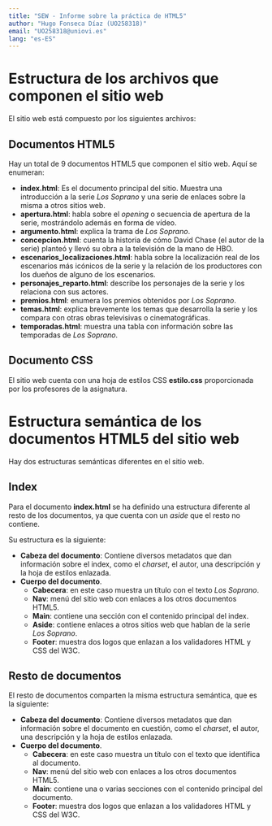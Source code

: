 ```yaml
---
title: "SEW - Informe sobre la práctica de HTML5"
author: "Hugo Fonseca Díaz (UO258318)"
email: "UO258318@uniovi.es"
lang: "es-ES"
---
```

# Estructura de los archivos que componen el sitio web

El sitio web está compuesto por los siguientes archivos:

## Documentos HTML5

Hay un total de 9 documentos HTML5 que componen el sitio web. Aquí se enumeran:

- **index.html**: Es el documento principal del sitio. Muestra una introducción a la serie *Los Soprano* y una serie de enlaces sobre la misma a otros sitios web.
- **apertura.html**: habla sobre el *opening* o secuencia de apertura de la serie, mostrándolo además en forma de vídeo.
- **argumento.html**: explica la trama de *Los Soprano*.
- **concepcion.html**: cuenta la historia de cómo David Chase (el autor de la serie) planteó y llevó su obra a la televisión de la mano de HBO.
- **escenarios_localizaciones.html**: habla sobre la localización real de los escenarios más icónicos de la serie y la relación de los productores con los dueños de alguno de los escenarios.
- **personajes_reparto.html**: describe los personajes de la serie y los relaciona con sus actores.
- **premios.html**: enumera los premios obtenidos por *Los Soprano*.
- **temas.html**: explica brevemente los temas que desarrolla la serie y los compara con otras obras televisivas o cinematográficas.
- **temporadas.html**: muestra una tabla con información sobre las temporadas de *Los Soprano*.

## Documento CSS

El sitio web cuenta con una hoja de estilos CSS **estilo.css** proporcionada por los profesores de la asignatura.


# Estructura semántica de los documentos HTML5 del sitio web

Hay dos estructuras semánticas diferentes en el sitio web.

## Index

Para el documento **index.html** se ha definido una estructura diferente al resto de los documentos, ya que cuenta con un *aside* que el resto no contiene.

Su estructura es la siguiente:

- **Cabeza del documento**: Contiene diversos metadatos que dan información sobre el index, como el *charset*, el autor, una descripción y la hoja de estilos enlazada.
- **Cuerpo del documento**.
    - **Cabecera**: en este caso muestra un título con el texto *Los Soprano*.
    - **Nav**: menú del sitio web con enlaces a los otros documentos HTML5.
    - **Main**: contiene una sección con el contenido principal del index.
    - **Aside**: contiene enlaces a otros sitios web que hablan de la serie *Los Soprano*.
    - **Footer**: muestra dos logos que enlazan a los validadores HTML y CSS del W3C.

## Resto de documentos

El resto de documentos comparten la misma estructura semántica, que es la siguiente:

- **Cabeza del documento**: Contiene diversos metadatos que dan información sobre el documento en cuestión, como el *charset*, el autor, una descripción y la hoja de estilos enlazada.
- **Cuerpo del documento**.
    - **Cabecera**: en este caso muestra un título con el texto que identifica al documento.
    - **Nav**: menú del sitio web con enlaces a los otros documentos HTML5.
    - **Main**: contiene una o varias secciones con el contenido principal del documento.
    - **Footer**: muestra dos logos que enlazan a los validadores HTML y CSS del W3C.

